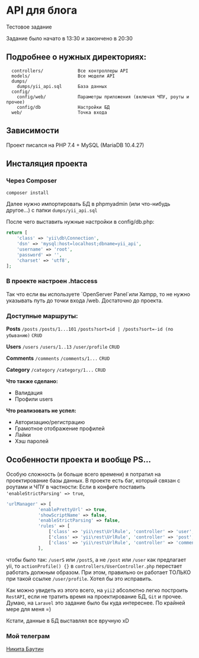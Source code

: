 # API для блога
Тестовое задание

Задание было начато в 13:30 и закончено в 20:30

Подробнее о нужных директориях:
-------------------

      controllers/             Все контроллеры API
      models/                  Все модели API
      dumps/
        dumps/yii_api.sql      База данных
      config/                  
        config/web/            Параметры приложения (включая ЧПУ, роуты и прочее)
        config/db              Настройки БД
      web/                     Точка входа



Зависимости
------------

Проект писался на PHP 7.4 + MySQL (MariaDB 10.4.27)


Инсталяция проекта
------------

### Через Composer

~~~
composer install
~~~

Далее нужно импортировать БД в phpmyadmin (или что-нибудь другое...) с папки `dumps/yii_api.sql`

После чего выставить нужные настройки в config/db.php:

```php
return [
    'class' => 'yii\db\Connection',
    'dsn' => 'mysql:host=localhost;dbname=yii_api',
    'username' => 'root',
    'password' => '',
    'charset' => 'utf8',
];
```
<h3> В проекте настроен .htaccess </h3>
Так что если вы используете `OpenServer Panel`или Xampp, то не нужно указывать путь до точки входа /web. Достаточно до проекта.

### Доступные маршруты:
**Posts**
`/posts`
`/posts/1...101`
`/posts?sort=id | /posts?sort=-id (по убыванию)`
`CRUD`

**Users**
`/users`
`/users/1..13`
`/user/profile`
`CRUD`

**Comments**
`/comments`
`/comments/1...`
`CRUD`

**Category**
`/category`
`/category/1...`
`CRUD`

**Что также сделано:** 
- Валидация
- Профили users

**Что реализовать не успел:** 
- Авторизацию/регистрацию
- Грамотное отображение профилей
- Лайки
- Хэш паролей


Особенности проекта и вообще PS...
-------------

Особую сложность (и больше всего времени) я потратил на проектирование базы данных. В проекте есть баг, который связан с роутами и ЧПУ в частности:
Если в конфиге поставить `'enableStrictParsing' => true`,
```php
'urlManager' => [
            'enablePrettyUrl' => true,
            'showScriptName' => false,
            'enableStrictParsing' => false,
            'rules' => [
                ['class' => 'yii\rest\UrlRule', 'controller' => 'user', 'pluralize' => true],
                ['class' => 'yii\rest\UrlRule', 'controller' => 'post', 'pluralize' => true],
                ['class' => 'yii\rest\UrlRule', 'controller' => 'comment', 'pluralize' => true],
            ],
```

чтобы было так: `/userS` или `/postS`, а не `/post` или `/user` как предлагает yii, то `actionProfile() {}` в `controllers/UserController.php`
перестает работать должным образом. При этом, правильно он работает ТОЛЬКО при такой ссылке `/user/profile`. Хотел бы это исправить.

Как можно увидеть из этого всего, на `yii2` абсолютно легко построить `RestAPI`, если не тратить время на проектирование БД, `Git` и прочее. Думаю, на `Laravel` это задание было бы куда интереснее. По крайней мере для меня =)

Кстати, данные в БД выставлял все вручную xD

### Мой телеграм

<a href="https://fe2ck.t.me/">Никита Баутин</a>
